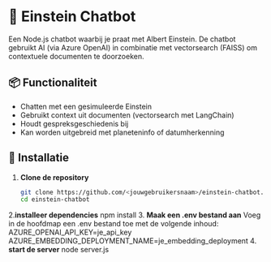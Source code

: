 # 🧠 Einstein Chatbot

Een Node.js chatbot waarbij je praat met Albert Einstein. De chatbot gebruikt AI (via Azure OpenAI) in combinatie met vectorsearch (FAISS) om contextuele documenten te doorzoeken.

## 📦 Functionaliteit

- Chatten met een gesimuleerde Einstein
- Gebruikt context uit documenten (vectorsearch met LangChain)
- Houdt gespreksgeschiedenis bij
- Kan worden uitgebreid met planeteninfo of datumherkenning

## 🚀 Installatie

1. **Clone de repository**
   ```bash
   git clone https://github.com/<jouwgebruikersnaam>/einstein-chatbot.git
   cd einstein-chatbot
2.**installeer dependencies**
  npm install
3. **Maak een .env bestand aan**
  Voeg in de hoofdmap een .env bestand toe met de volgende inhoud:
  AZURE_OPENAI_API_KEY=je_api_key
  AZURE_EMBEDDING_DEPLOYMENT_NAME=je_embedding_deployment
4. **start de server**
  node server.js
  
